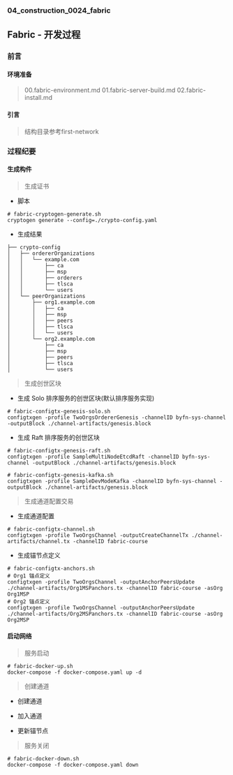 ### 04_construction_0024_fabric ###

## Fabric - 开发过程

### 前言

#### 环境准备 

> 00.fabric-environment.md
> 01.fabric-server-build.md
> 02.fabric-install.md

#### 引言

> 结构目录参考first-network

### 过程纪要

#### 生成构件

> 生成证书

- 脚本

```shell script
# fabric-cryptogen-generate.sh
cryptogen generate --config=./crypto-config.yaml
```

- 生成结果

```text
├── crypto-config
│   ├── ordererOrganizations
│   │   └── example.com
│   │       ├── ca
│   │       ├── msp
│   │       ├── orderers
│   │       ├── tlsca
│   │       └── users
│   └── peerOrganizations
│       ├── org1.example.com
│       │   ├── ca
│       │   ├── msp
│       │   ├── peers
│       │   ├── tlsca
│       │   └── users
│       └── org2.example.com
│           ├── ca
│           ├── msp
│           ├── peers
│           ├── tlsca
│           └── users
```

> 生成创世区块

- 生成 Solo 排序服务的创世区块(默认排序服务实现)

```shell script
# fabric-configtx-genesis-solo.sh
configtxgen -profile TwoOrgsOrdererGenesis -channelID byfn-sys-channel -outputBlock ./channel-artifacts/genesis.block
```

- 生成 Raft 排序服务的创世区块

```shell script
# fabric-configtx-genesis-raft.sh
configtxgen -profile SampleMultiNodeEtcdRaft -channelID byfn-sys-channel -outputBlock ./channel-artifacts/genesis.block
```

```shell script
# fabric-configtx-genesis-kafka.sh
configtxgen -profile SampleDevModeKafka -channelID byfn-sys-channel -outputBlock ./channel-artifacts/genesis.block
```

> 生成通道配置交易

- 生成通道配置

```shell script
# fabric-configtx-channel.sh
configtxgen -profile TwoOrgsChannel -outputCreateChannelTx ./channel-artifacts/channel.tx -channelID fabric-course
```

- 生成锚节点定义

```shell script
# fabric-configtx-anchors.sh
# Org1 锚点定义
configtxgen -profile TwoOrgsChannel -outputAnchorPeersUpdate ./channel-artifacts/Org1MSPanchors.tx -channelID fabric-course -asOrg Org1MSP
# Org2 锚点定义
configtxgen -profile TwoOrgsChannel -outputAnchorPeersUpdate ./channel-artifacts/Org2MSPanchors.tx -channelID fabric-course -asOrg Org2MSP
```

#### 启动网络

> 服务启动

```shell script
# fabric-docker-up.sh
docker-compose -f docker-compose.yaml up -d
```

> 创建通道

- 创建通道

- 加入通道

- 更新锚节点


> 服务关闭

```shell script
# fabric-docker-down.sh
docker-compose -f docker-compose.yaml down
```
